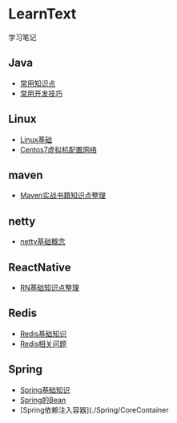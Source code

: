 # LearnText
学习笔记

## Java
* [常用知识点](./Java/知识点.md)
* [常用开发技巧](./Java/开发技巧.md)

## Linux
* [Linux基础](./Linux/Linux基础.md)
* [Centos7虚拟机配置网络](./Linux/Centos7虚拟机配置网络.md)

## maven
* [Maven实战书籍知识点整理](./maven/maven实战.md)

## netty
* [netty基础概念](./netty/netty.md)

## ReactNative
* [RN基础知识点整理](./netty/netty.md)

## Redis
* [Redis基础知识](./Redis/基础.md)
* [Redis相关问题](./Redis/问题.md)

## Spring
* [Spring基础知识](./Spring/Spring.md)
* [Spring的Bean](./Spring/Bean.md)
* [Spring依赖注入容器](./Spring/CoreContainer

